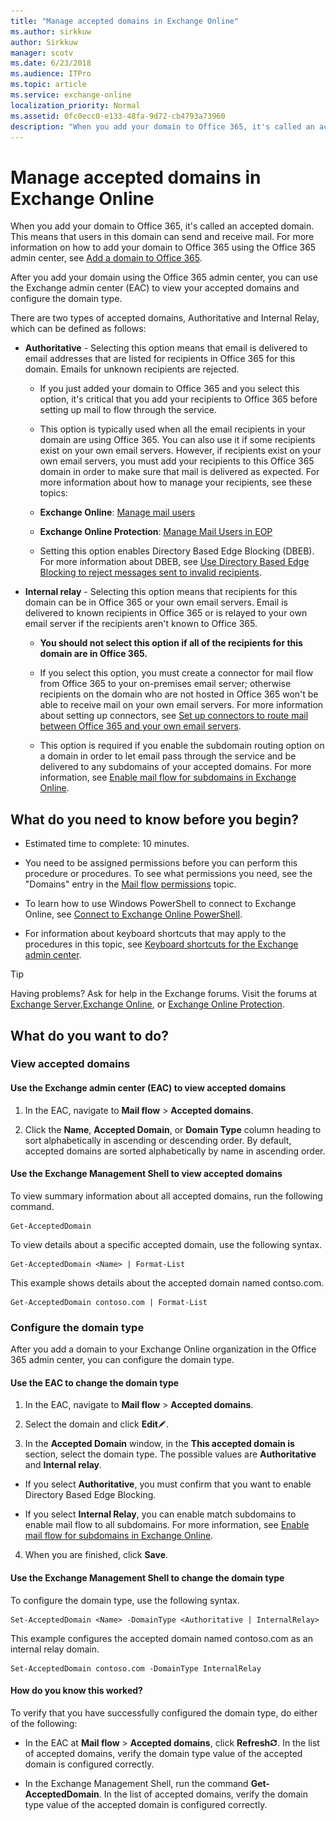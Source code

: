 ```yaml
---
title: "Manage accepted domains in Exchange Online"
ms.author: sirkkuw
author: Sirkkuw
manager: scotv
ms.date: 6/23/2018
ms.audience: ITPro
ms.topic: article
ms.service: exchange-online
localization_priority: Normal
ms.assetid: 0fc0ecc0-e133-48fa-9d72-cb4793a73960
description: "When you add your domain to Office 365, it's called an accepted domain. This means that users in this domain can send and receive mail. For more information on how to add your domain to Office 365 using the Office 365 admin center, see Add a domain to Office 365."
---
```


# Manage accepted domains in Exchange Online

When you add your domain to Office 365, it's called an accepted domain. This means that users in this domain can send and receive mail. For more information on how to add your domain to Office 365 using the Office 365 admin center, see [Add a domain to Office 365](https://support.office.com/en-us/article/Add-a-domain-to-Office-365-6383f56d-3d09-4dcb-9b41-b5f5a5efd611).
  
After you add your domain using the Office 365 admin center, you can use the Exchange admin center (EAC) to view your accepted domains and configure the domain type.
  
There are two types of accepted domains, Authoritative and Internal Relay, which can be defined as follows:
  
- **Authoritative** - Selecting this option means that email is delivered to email addresses that are listed for recipients in Office 365 for this domain. Emails for unknown recipients are rejected. 
    
  - If you just added your domain to Office 365 and you select this option, it's critical that you add your recipients to Office 365 before setting up mail to flow through the service.
    
  - This option is typically used when all the email recipients in your domain are using Office 365. You can also use it if some recipients exist on your own email servers. However, if recipients exist on your own email servers, you must add your recipients to this Office 365 domain in order to make sure that mail is delivered as expected. For more information about how to manage your recipients, see these topics:
    
  - **Exchange Online**: [Manage mail users](../../recipients-in-exchange-online/manage-mail-users.md)
    
  - **Exchange Online Protection**: [Manage Mail Users in EOP](http://technet.microsoft.com/library/4bfaf2ab-e633-4227-8bde-effefb41a3db.aspx)
    
  - Setting this option enables Directory Based Edge Blocking (DBEB). For more information about DBEB, see [Use Directory Based Edge Blocking to reject messages sent to invalid recipients](../../mail-flow-best-practices/use-directory-based-edge-blocking.md).
    
- **Internal relay** - Selecting this option means that recipients for this domain can be in Office 365 or your own email servers. Email is delivered to known recipients in Office 365 or is relayed to your own email server if the recipients aren't known to Office 365. 
    
  - **You should not select this option if all of the recipients for this domain are in Office 365.**
    
  - If you select this option, you must create a connector for mail flow from Office 365 to your on-premises email server; otherwise recipients on the domain who are not hosted in Office 365 won't be able to receive mail on your own email servers. For more information about setting up connectors, see [Set up connectors to route mail between Office 365 and your own email servers](../../mail-flow-best-practices/use-connectors-to-configure-mail-flow/set-up-connectors-to-route-mail.md).
    
  - This option is required if you enable the subdomain routing option on a domain in order to let email pass through the service and be delivered to any subdomains of your accepted domains. For more information, see [Enable mail flow for subdomains in Exchange Online](enable-mail-flow-for-subdomains.md).
    
## What do you need to know before you begin?

- Estimated time to complete: 10 minutes.
    
- You need to be assigned permissions before you can perform this procedure or procedures. To see what permissions you need, see the "Domains" entry in the [Mail flow permissions](http://technet.microsoft.com/library/f49f4fb5-af75-43cb-900f-c5f7b8cfa143.aspx) topic. 
    
- To learn how to use Windows PowerShell to connect to Exchange Online, see [Connect to Exchange Online PowerShell](https://go.microsoft.com/fwlink/p/?linkid=396554).
    
- For information about keyboard shortcuts that may apply to the procedures in this topic, see [Keyboard shortcuts for the Exchange admin center](../../accessibility/keyboard-shortcuts-in-admin-center.md).
    
> [!TIP]
> Having problems? Ask for help in the Exchange forums. Visit the forums at [Exchange Server](https://go.microsoft.com/fwlink/p/?linkId=60612),[Exchange Online](https://go.microsoft.com/fwlink/p/?linkId=267542), or [Exchange Online Protection](https://go.microsoft.com/fwlink/p/?linkId=285351). 
  
## What do you want to do?

### View accepted domains

#### Use the Exchange admin center (EAC) to view accepted domains

1. In the EAC, navigate to **Mail flow** \> **Accepted domains**.
    
2. Click the **Name**, **Accepted Domain**, or **Domain Type** column heading to sort alphabetically in ascending or descending order. By default, accepted domains are sorted alphabetically by name in ascending order. 
    
#### Use the Exchange Management Shell to view accepted domains

To view summary information about all accepted domains, run the following command.
  
```
Get-AcceptedDomain
```

To view details about a specific accepted domain, use the following syntax.
  
```
Get-AcceptedDomain <Name> | Format-List
```

This example shows details about the accepted domain named contso.com.
  
```
Get-AcceptedDomain contoso.com | Format-List
```

### Configure the domain type

After you add a domain to your Exchange Online organization in the Office 365 admin center, you can configure the domain type.
  
#### Use the EAC to change the domain type

1. In the EAC, navigate to **Mail flow** \> **Accepted domains**.
    
2. Select the domain and click **Edit**![Edit icon](../../media/ITPro_EAC_EditIcon.gif).
    
3. In the **Accepted Domain** window, in the **This accepted domain is** section, select the domain type. The possible values are **Authoritative** and **Internal relay**.
    
  - If you select **Authoritative**, you must confirm that you want to enable Directory Based Edge Blocking.
    
  - If you select **Internal Relay**, you can enable match subdomains to enable mail flow to all subdomains. For more information, see [Enable mail flow for subdomains in Exchange Online](enable-mail-flow-for-subdomains.md).
    
4. When you are finished, click **Save**.
    
#### Use the Exchange Management Shell to change the domain type

To configure the domain type, use the following syntax.
  
```
Set-AcceptedDomain <Name> -DomainType <Authoritative | InternalRelay>
```

This example configures the accepted domain named contoso.com as an internal relay domain.
  
```
Set-AcceptedDomain contoso.com -DomainType InternalRelay
```

#### How do you know this worked?

To verify that you have successfully configured the domain type, do either of the following:
  
- In the EAC at **Mail flow** \> **Accepted domains**, click **Refresh**![Refresh Icon](../../media/ITPro_EAC_RefreshIcon.gif). In the list of accepted domains, verify the domain type value of the accepted domain is configured correctly.
    
- In the Exchange Management Shell, run the command **Get-AcceptedDomain**. In the list of accepted domains, verify the domain type value of the accepted domain is configured correctly. 
    

